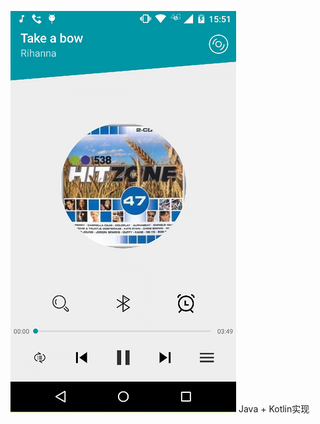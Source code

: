 ![image](https://raw.githubusercontent.com/Sole2016/LocalMusic/master/screenshots/home3.png)
Java + Kotlin实现